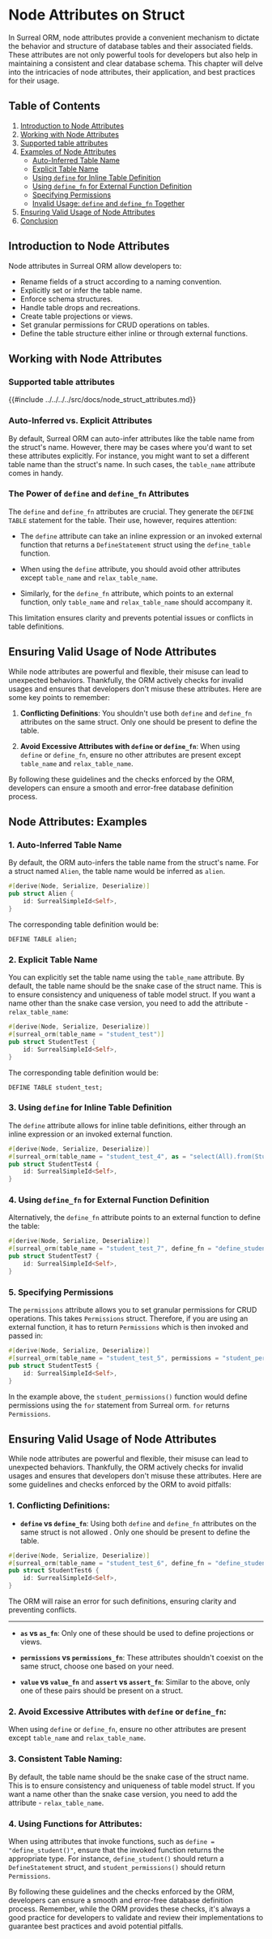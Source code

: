 # Node Attributes on Struct

In Surreal ORM, node attributes provide a convenient mechanism to dictate the
behavior and structure of database tables and their associated fields. These
attributes are not only powerful tools for developers but also help in
maintaining a consistent and clear database schema. This chapter will delve into
the intricacies of node attributes, their application, and best practices for
their usage.

## Table of Contents

1. [Introduction to Node Attributes](#introduction-to-node-attributes)
2. [Working with Node Attributes](#working-with-node-attributes)
3. [Supported table attributes](#supported-table-attributes)
4. [Examples of Node Attributes](#examples-of-node-attributes)
   - [Auto-Inferred Table Name](#auto-inferred-table-name)
   - [Explicit Table Name](#explicit-table-name)
   - [Using `define` for Inline Table Definition](#using-define-for-inline-table-definition)
   - [Using `define_fn` for External Function Definition](#using-define_fn-for-external-function-definition)
   - [Specifying Permissions](#specifying-permissions)
   - [Invalid Usage: `define` and `define_fn` Together](#invalid-usage-define-and-define_fn-together)
5. [Ensuring Valid Usage of Node Attributes](#ensuring-valid-usage-of-node-attributes)
6. [Conclusion](#conclusion)

## Introduction to Node Attributes

Node attributes in Surreal ORM allow developers to:

- Rename fields of a struct according to a naming convention.
- Explicitly set or infer the table name.
- Enforce schema structures.
- Handle table drops and recreations.
- Create table projections or views.
- Set granular permissions for CRUD operations on tables.
- Define the table structure either inline or through external functions.

## Working with Node Attributes

### Supported table attributes

{{#include ../../../../src/docs/node_struct_attributes.md}}

### Auto-Inferred vs. Explicit Attributes

By default, Surreal ORM can auto-infer attributes like the table name from the
struct's name. However, there may be cases where you'd want to set these
attributes explicitly. For instance, you might want to set a different table
name than the struct's name. In such cases, the `table_name` attribute comes in
handy.

### The Power of `define` and `define_fn` Attributes

The `define` and `define_fn` attributes are crucial. They generate the
`DEFINE TABLE` statement for the table. Their use, however, requires attention:

- The `define` attribute can take an inline expression or an invoked external
  function that returns a `DefineStatement` struct using the `define_table`
  function.

- When using the `define` attribute, you should avoid other attributes except
  `table_name` and `relax_table_name`.

- Similarly, for the `define_fn` attribute, which points to an external
  function, only `table_name` and `relax_table_name` should accompany it.

This limitation ensures clarity and prevents potential issues or conflicts in
table definitions.

## Ensuring Valid Usage of Node Attributes

While node attributes are powerful and flexible, their misuse can lead to
unexpected behaviors. Thankfully, the ORM actively checks for invalid usages and
ensures that developers don't misuse these attributes. Here are some key points
to remember:

1. **Conflicting Definitions**: You shouldn't use both `define` and `define_fn`
   attributes on the same struct. Only one should be present to define the
   table.

2. **Avoid Excessive Attributes with `define` or `define_fn`**: When using
   `define` or `define_fn`, ensure no other attributes are present except
   `table_name` and `relax_table_name`.

By following these guidelines and the checks enforced by the ORM, developers can
ensure a smooth and error-free database definition process.

## Node Attributes: Examples

### 1. Auto-Inferred Table Name

By default, the ORM auto-infers the table name from the struct's name. For a
struct named `Alien`, the table name would be inferred as `alien`.

```rust
#[derive(Node, Serialize, Deserialize)]
pub struct Alien {
    id: SurrealSimpleId<Self>,
}
```

The corresponding table definition would be:

```
DEFINE TABLE alien;
```

### 2. Explicit Table Name

You can explicitly set the table name using the `table_name` attribute. By
default, the table name should be the snake case of the struct name. This is to
ensure consistency and uniqueness of table model struct. If you want a name
other than the snake case version, you need to add the attribute -
`relax_table_name`:

```rust
#[derive(Node, Serialize, Deserialize)]
#[surreal_orm(table_name = "student_test")]
pub struct StudentTest {
    id: SurrealSimpleId<Self>,
}
```

The corresponding table definition would be:

```
DEFINE TABLE student_test;
```

### 3. Using `define` for Inline Table Definition

The `define` attribute allows for inline table definitions, either through an
inline expression or an invoked external function.

```rust
#[derive(Node, Serialize, Deserialize)]
#[surreal_orm(table_name = "student_test_4", as = "select(All).from(Student::table_name())", define = "define_student()")]
pub struct StudentTest4 {
    id: SurrealSimpleId<Self>,
}
```

### 4. Using `define_fn` for External Function Definition

Alternatively, the `define_fn` attribute points to an external function to
define the table:

```rust
#[derive(Node, Serialize, Deserialize)]
#[surreal_orm(table_name = "student_test_7", define_fn = "define_student")]
pub struct StudentTest7 {
    id: SurrealSimpleId<Self>,
}
```

### 5. Specifying Permissions

The `permissions` attribute allows you to set granular permissions for CRUD
operations. This takes `Permissions` struct. Therefore, if you are using an
external function, it has to return `Permissions` which is then invoked and
passed in:

```rust
#[derive(Node, Serialize, Deserialize)]
#[surreal_orm(table_name = "student_test_5", permissions = "student_permissions()")]
pub struct StudentTest5 {
    id: SurrealSimpleId<Self>,
}
```

In the example above, the `student_permissions()` function would define
permissions using the `for` statement from Surreal orm. `for` returns
`Permissions`.

## Ensuring Valid Usage of Node Attributes

While node attributes are powerful and flexible, their misuse can lead to
unexpected behaviors. Thankfully, the ORM actively checks for invalid usages and
ensures that developers don't misuse these attributes. Here are some guidelines
and checks enforced by the ORM to avoid pitfalls:

### 1. **Conflicting Definitions**:

- **`define` vs `define_fn`**: Using both `define` and `define_fn` attributes on
  the same struct is not allowed . Only one should be present to define the
  table.

```rust
#[derive(Node, Serialize, Deserialize)]
#[surreal_orm(table_name = "student_test_6", define_fn = "define_student", define = "define_student()")]
pub struct StudentTest6 {
    id: SurrealSimpleId<Self>,
}
```

The ORM will raise an error for such definitions, ensuring clarity and
preventing conflicts.

---

- **`as` vs `as_fn`**: Only one of these should be used to define projections or
  views.

- **`permissions` vs `permissions_fn`**: These attributes shouldn't coexist on
  the same struct, choose one based on your need.

- **`value` vs `value_fn`** and **`assert` vs `assert_fn`**: Similar to the
  above, only one of these pairs should be present on a struct.

### 2. **Avoid Excessive Attributes with `define` or `define_fn`**:

When using `define` or `define_fn`, ensure no other attributes are present
except `table_name` and `relax_table_name`.

### 3. **Consistent Table Naming**:

By default, the table name should be the snake case of the struct name. This is
to ensure consistency and uniqueness of table model struct. If you want a name
other than the snake case version, you need to add the attribute -
`relax_table_name`.

### 4. **Using Functions for Attributes**:

When using attributes that invoke functions, such as
`define = "define_student()"`, ensure that the invoked function returns the
appropriate type. For instance, `define_student()` should return a
`DefineStatement` struct, and `student_permissions()` should return
`Permissions`.

By following these guidelines and the checks enforced by the ORM, developers can
ensure a smooth and error-free database definition process. Remember, while the
ORM provides these checks, it's always a good practice for developers to
validate and review their implementations to guarantee best practices and avoid
potential pitfalls.
